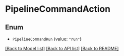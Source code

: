 # PipelineCommandAction

## Enum


* `PipelineCommandRun` (value: `"run"`)


[[Back to Model list]](../README.md#documentation-for-models) [[Back to API list]](../README.md#documentation-for-api-endpoints) [[Back to README]](../README.md)


